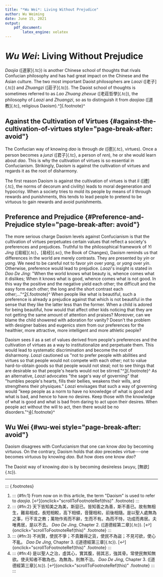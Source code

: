 ```yaml
---
title: "*Wu Wei*: Living Without Prejudice"
author: Wu Weiming
date: June 15, 2021
output:
    pdf_document:
        latex_engine: xelatex
---
```


# *Wu Wei*: Living Without Prejudice

*Daojia* ([道家]{.tc}) is another Chinese school of thoughts that rivals Confucian philosophy and has had great impact on the Chinese and the Asian culture. The two most important Daoist philosophers are *Laozi* ([老子]{.tc}) and *Zhuangzi* ([莊子]{.tc}). The Daoist school of thoughts is sometimes referred to as *Lao Zhuang zhexue* ([老莊哲學]{.tc}), the philosophy of *Laozi* and *Zhuangzi*, so as to distinguish it from *daojiao* ([道教]{.tc}, religious Daoism).^[1](#refn:1){.footnote}^

## Against the Cultivation of Virtues {#against-the-cultivation-of-virtues style="page-break-after: avoid"}

The Confucian way of knowing *dao* is through *de* ([德]{.tc}, virtues). Once a person becomes a *junzi* ([君子]{.tc}, a person of *ren*), he or she would learn about *dao*. This is why the cultivation of virtues is so essential in Confucianism. Strikingly, Daoism is against the cultivation of virtues and regards it as the root of disharmony.

The first reason Daoism is against the cultivation of virtues is that *li* ([禮]{.tc}, the norms of decorum and civility) leads to moral degeneration and hypocrisy. When a society tries to mold its people by means of *li* through rewards and punishments, this tends to lead people to pretend to be virtuous to gain rewards and avoid punishments.

## Preference and Prejudice {#Preference-and-Prejudice style="page-break-after: avoid"}

The more serious charge Daoism levels against Confucianism is that the cultivation of virtues perpetuates certain values that reflect a society's preferences and prejudices. Truthful to the philosophical framework of *Yi Jing* ([易經]{.tc}，[易经]{.sc}, the Book of Changes), Daoism reminds us that differences in the world are merely contrasts. They are presented by *yin* or *yang*. We need to be careful not to favor *yin* over *yang*, or *yang* over *yin*. Otherwise, preference would lead to prejudice. *Laozi*'s insight is stated in *Dao De Jing*: "When the world knows what beauty is, whence comes what it dislikes; When it knows what is good, whence comes what is not good. In this way the positive and the negative yield each other; the difficult and the easy form each other; the long and the short contrast each other;..."^[2](#refn:2){.footnote}^ When people like what is beautiful, such a preference is already a prejudice against that which is not beautiful in the sense that they like the latter less than the former. When a child is adored for being beautiful, how would that affect other kids noticing that they are not getting the same amount of attention and praises? Moreover, can we blame the child showered with adoration for vanity? Doesn't the problem with designer babies and eugenics stem from our preferences for the healthier, more attractive, more intelligent and more athletic people?

Daoism sees *li* as a set of values derived from people's preferences and the cultivation of virtues as a way to institutionalize and perpetuate them. This would lead to systematic discrimination and become the root of disharmony. *Laozi* cautioned us "not to prefer people with abilities and virtues so that people would not compete with each other; not to value hard-to-obtain goods so that people would not steal; not to see things that are desirable so that people's hearts would not be stirred."^[3](#refn:3){.footnote}^ As an alternative, *Laozi* advocates "the sage's way of governing" that "humbles people's hearts, fills their bellies, weakens their wills, and strengthens their physiques." *Laozi* envisages that such a way of governing would "keep people as a norm to have no knowledge of what is good and what is bad, and hence to have no desires. Keep those with the knowledge of what is good and what is bad from daring to act upon their desires. When people act without the will to act, then there would be no disorders."^[4](#refn:4){.footnote}^

## Wu Wei {#wu-wei style="page-break-after: avoid"}

Daoism disagrees with Confucianism that one can know *dao* by becoming virtuous. On the contrary, Daoism holds that *dao* precedes virtue---one becomes virtuous by knowing *dao*. But how does one know *dao*?

The Daoist way of knowing *dao* is by becoming desireless (*wuyu*, [無欲]{.tc}).

------------------------------------------------------------------------

::: {.footnotes}
1.  ::: {#fn:1}
    From now on in this article, the term "Daoism" is used to refer to *daojia*.
    [↩︎]{onclick="scrollToFootnoteRef(this)" .footnote}
    :::
2.  ::: {#fn:2}
    天下皆知美之為美，斯惡已。皆知善之為善，斯不善已。故有無相生，難易相成，長短相較，高下相傾，音聲相和，前後相隨。是以聖人處無為之事，行不言之教；萬物作焉而不辭，生而不有。為而不恃，功成而弗居。夫唯弗居，是以不去。 *Dao De Jing*, Chapter 2. ([道德經第二章]{.tc}).
    [↩︎]{onclick="scrollToFootnoteRef(this)" .footnote}
    :::
3.  ::: {#fn:3}
    不尚賢，使民不爭；不貴難得之貨，使民不為盜；不見可欲，使心不亂。 *Dao De Jing*, Chapter 3. ([道德經第三章]{.tc}).
    [↩︎]{onclick="scrollToFootnoteRef(this)" .footnote}
    :::
4.  ::: {#fn:4}
    是以聖人之治，虛其心，實其腹，弱其志，強其骨。常使民無知無欲。使夫知者不敢為也。為無為，則無不治。 *Dao De Jing*, Chapter 3. ([道德經第三章]{.tc}).
    [↩︎]{onclick="scrollToFootnoteRef(this)" .footnote}
    :::
:::

